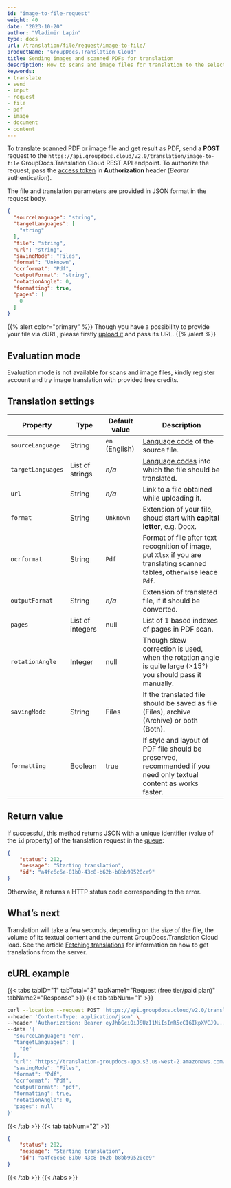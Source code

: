 ```yaml
---
id: "image-to-file-request"
weight: 40
date: "2023-10-20"
author: "Vladimir Lapin"
type: docs
url: /translation/file/request/image-to-file/
productName: "GroupDocs.Translation Cloud"
title: Sending images and scanned PDFs for translation
description: How to scans and image files for translation to the selected languages.
keywords:
- translate
- send
- input
- request
- file
- pdf
- image
- document
- content
---
```


To translate scanned PDF or image file and get result as PDF, send a **POST** request to the `https://api.groupdocs.cloud/v2.0/translation/image-to-file` GroupDocs.Translation Cloud REST API endpoint. To authorize the request, pass the [access token](/translation/authorization/) in **Authorization** header (_Bearer_ authentication).

The file and translation parameters are provided in JSON format in the request body.

```json
{
  "sourceLanguage": "string",
  "targetLanguages": [
    "string"
  ],
  "file": "string",
  "url": "string",
  "savingMode": "Files",
  "format": "Unknown",
  "ocrformat": "Pdf",
  "outputFormat": "string",
  "rotationAngle": 0,
  "formatting": true,
  "pages": [
    0
  ]
}
```

{{% alert color="primary" %}} 
Though you have a possibility to provide your file via cURL, please firstly [upload it](/translation/file/upload/) and pass its URL.
{{% /alert %}}

## Evaluation mode

Evaluation mode is not available for scans and image files, kindly register account and try image translation with provided free credits.

## Translation settings

Property | Type | Default value | Description
-------- | ---- | ------------- | -----------
`sourceLanguage` | String | `en` (English) | [Language code](/translation/languages/) of the source file.
`targetLanguages` | List of strings | _n/a_ | [Language codes](/translation/languages/) into which the file should be translated.
`url` | String | _n/a_ | Link to a file obtained while uploading it.
`format` | String | `Unknown` | Extension of your file, shoud start with **capital letter**, e.g. Docx.
`ocrformat` | String | `Pdf` | Format of file after text recognition of image, put `Xlsx` if you are translating scanned tables, otherwise leace `Pdf`.
`outputFormat` | String | _n/a_ | Extension of translated file, if it should be converted.
`pages` | List of integers | null | List of 1 based indexes of pages in PDF scan.
`rotationAngle` | Integer | null | Though skew correction is used, when the rotation angle is quite large (>15°) you should pass it manually.
`savingMode` | String | Files | If the translated file should be saved as file (Files), archive (Archive) or both (Both).
`formatting` | Boolean | true | If style and layout of PDF file should be preserved, recommended if you need only textual content as works faster.

## Return value

If successful, this method returns JSON with a unique identifier (value of the `id` property) of the translation request in the [queue](/translation/workflow/):

```json
{
	"status": 202,
	"message": "Starting translation",
	"id": "a4fc6c6e-81b0-43c8-b62b-b8bb99520ce9"
}
```

Otherwise, it returns a HTTP status code corresponding to the error.

## What’s next

Translation will take a few seconds, depending on the size of the file, the volume of its textual content and the current GroupDocs.Translation Cloud load. See the article [Fetching translations](/translation/file/fetch/) for information on how to get translations from the server.

## cURL example

{{< tabs tabID="1" tabTotal="3" tabName1="Request (free tier/paid plan)" tabName2="Response" >}}
{{< tab tabNum="1" >}}
```bash
curl --location --request POST 'https://api.groupdocs.cloud/v2.0/translation/image-to-file' \
--header 'Content-Type: application/json' \
--header 'Authorization: Bearer eyJhbGciOiJSUzI1NiIsInR5cCI6IkpXVCJ9...UV1hLfgNCSQ4VKGCOA' \
--data '{
  "sourceLanguage": "en",
  "targetLanguages": [
    "de"
  ],
  "url": "https://translation-groupdocs-app.s3.us-west-2.amazonaws.com/0cd7b09d-4d63-4bcd-a9a5-dfd72897aa17.pdf...ff474526313a24821e98",
  "savingMode": "Files",
  "format": "Pdf",
  "ocrformat": "Pdf",
  "outputFormat": "pdf",
  "formatting": true,
  "rotationAngle": 0,
  "pages": null
}'
```
{{< /tab >}}
{{< tab tabNum="2" >}}
```json
{
	"status": 202,
	"message": "Starting translation",
	"id": "a4fc6c6e-81b0-43c8-b62b-b8bb99520ce9"
}
```
{{< /tab >}}
{{< /tabs >}}
